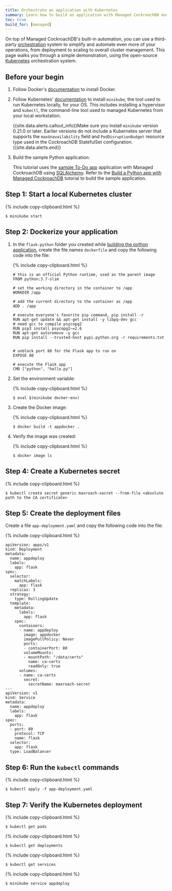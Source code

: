 ```yaml
---
title: Orchestrate an application with Kubernetes
summary: Learn how to build an application with Managed CockroachDB and orchestrate it using Kubernetes.
toc: true
build_for: [managed]
---
```


On top of Managed CockroachDB's built-in automation, you can use a third-party [orchestration](orchestration.html) system to simplify and automate even more of your operations, from deployment to scaling to overall cluster management. This page walks you through a simple demonstration, using the open-source [Kubernetes](http://kubernetes.io/) orchestration system.

## Before your begin

1. Follow Docker's [documentation](https://docs.docker.com/v17.12/docker-for-mac/install/) to install Docker.
2. Follow Kubernetes' [documentation](https://kubernetes.io/docs/tasks/tools/install-minikube/) to install `minikube`, the tool used to run Kubernetes locally, for your OS. This includes installing a hypervisor and `kubectl`, the command-line tool used to managed Kubernetes from your local workstation.

    {{site.data.alerts.callout_info}}Make sure you install <code>minikube</code> version 0.21.0 or later. Earlier versions do not include a Kubernetes server that supports the <code>maxUnavailability</code> field and <code>PodDisruptionBudget</code> resource type used in the CockroachDB StatefulSet configuration.{{site.data.alerts.end}}

3. Build the sample Python application:

    This tutorial uses the [sample To-Do app](https://github.com/cockroachdb/examples-python/tree/master/flask-sqlalchemy) application with Managed CockroachDB using [SQLAlchemy](https://docs.sqlalchemy.org/en/latest/). Refer to the [Build a Python app with Managed CockroachDB](managed-build-a-python-app.html) tutorial to build the sample application.

## Step 1: Start a local Kubernetes cluster

{% include copy-clipboard.html %}
~~~ shell
$ minikube start
~~~

## Step 2: Dockerize your application

1. In the `flask-python` folder you created while [building the python application](managed-build-a-python-app.html), create the file names `dockerfile` and copy the following code into the file:

    {% include copy-clipboard.html %}
    ~~~
    # this is an official Python runtime, used as the parent image
    FROM python:3.7-slim

    # set the working directory in the container to /app
    WORKDIR /app

    # add the current directory to the container as /app
    ADD . /app

    # execute everyone's favorite pip command, pip install -r
    RUN apt-get update && apt-get install -y libpq-dev gcc
    # need gcc to compile psycopg2
    RUN pip3 install psycopg2~=2.6
    RUN apt-get autoremove -y gcc
    RUN pip install --trusted-host pypi.python.org -r requirements.txt


    # unblock port 80 for the Flask app to run on
    EXPOSE 80

    # execute the Flask app
    CMD ["python", "hello.py"]

    ~~~

2. Set the environment variable:

    {% include copy-clipboard.html %}
    ~~~ shell
    $ eval $(minikube docker-env)
    ~~~

3. Create the Docker image:

    {% include copy-clipboard.html %}
    ~~~ shell
    $ docker build -t appdocker .
    ~~~

4. Verify the image was created:

    {% include copy-clipboard.html %}
    ~~~ shell
    $ docker image ls
    ~~~

## Step 4: Create a Kubernetes secret

{% include copy-clipboard.html %}
~~~ shell
$ kubectl create secret generic maxroach-secret --from-file <absolute path to the CA certificate>
~~~

## Step 5: Create the deployment files

Create a file `app-deployment.yaml` and copy the following code into the file:

{% include copy-clipboard.html %}
~~~
apiVersion: apps/v1
kind: Deployment
metadata:
  name: appdeploy
  labels:
    app: flask
spec:
  selector:
    matchLabels:
      app: flask
  replicas: 3
  strategy:
    type: RollingUpdate
  template:
    metadata:
      labels:
        app: flask
    spec:
      containers:
      - name: appdeploy
        image: appdocker
        imagePullPolicy: Never
        ports:
        - containerPort: 80
        volumeMounts:
        - mountPath: "/data/certs"
          name: ca-certs
          readOnly: true
      volumes:
      - name: ca-certs
        secret:
          secretName: maxroach-secret
---
apiVersion: v1
kind: Service
metadata:
  name: appdeploy
  labels:
    app: flask
spec:
  ports:
  - port: 80
    protocol: TCP
    name: flask
  selector:
    app: flask
  type: LoadBalancer
~~~

## Step 6: Run the `kubectl` commands

{% include copy-clipboard.html %}
~~~ shell
$ kubectl apply -f app-deployment.yaml
~~~

## Step 7: Verify the Kubernetes deployment

{% include copy-clipboard.html %}
~~~ shell
$ kubectl get pods
~~~

{% include copy-clipboard.html %}
~~~ shell
$ kubectl get deployments
~~~

{% include copy-clipboard.html %}
~~~ shell
$ kubectl get services
~~~

{% include copy-clipboard.html %}
~~~ shell
$ minikube service appdeploy
~~~
